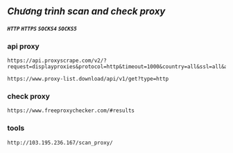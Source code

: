 ## ***Chương trình scan and check proxy***

***`HTTP` `HTTPS` `SOCKS4` `SOCKS5`***
### api proxy
```
https://api.proxyscrape.com/v2/?request=displayproxies&protocol=http&timeout=1000&country=all&ssl=all&anonymity=all
```
```
https://www.proxy-list.download/api/v1/get?type=http
```
### check proxy
```
https://www.freeproxychecker.com/#results
```

### tools
```
http://103.195.236.167/scan_proxy/
```

